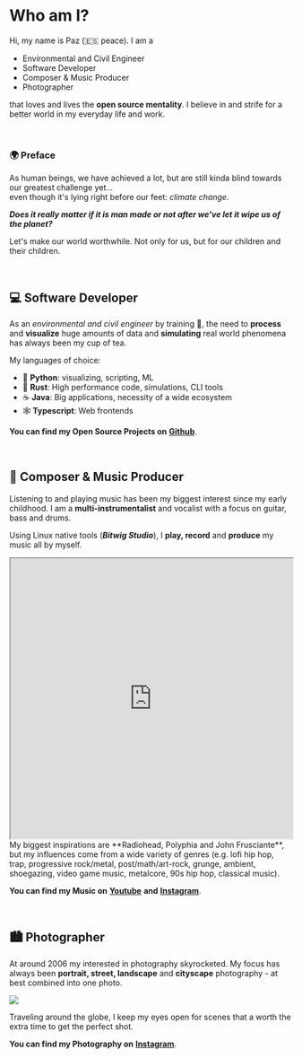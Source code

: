 # Who am I?

Hi, my name is Paz (:es: peace). I am a
* Environmental and Civil Engineer
* Software Developer
* Composer & Music Producer
* Photographer

that loves and lives the **open source mentality**. 
I believe in and strife for a better world in my everyday life and work. 

<br>

### :earth_africa: Preface 
As human beings, we have achieved a lot, 
but are still kinda blind towards our greatest challenge yet...  
even though it's lying right before our feet: *climate change*. 

***Does it really matter if it is man made or not after we've let it wipe us of the planet?***

Let's make our world worthwhile. Not only for us, but for our children and their children.

<br>

## :computer: Software Developer

As an *environmental and civil engineer* by training :deciduous_tree:, 
the need to **process** and **visualize** huge amounts of data 
and **simulating** real world phenomena has always been my cup of tea.

My languages of choice:
* :snake: **Python**: visualizing, scripting, ML
* :crab: **Rust**: High performance code, simulations, CLI tools
* :coffee: **Java**: Big applications, necessity of a wide ecosystem
* :spider_web: **Typescript**: Web frontends

**You can find my Open Source Projects on** <a href="https://github.com/TwoWaySix"><b>Github</b></a>.

<br>

## :guitar: Composer & Music Producer

Listening to and playing music has been my biggest interest since my early childhood. 
I am a **multi-instrumentalist** and vocalist with a focus on guitar, bass and drums.

Using Linux native tools (***Bitwig Studio***), I **play, record** and **produce** my music all by myself. 

 <iframe style="width: 100%; height: 500px" src="https://www.youtube.com/embed/2pp2SPDk1is" title="YouTube video player" frame border="0" allow="accelerometer; autoplay; clipboard-write; encrypted-media; gyroscope; picture-in-picture" allowfullscreen></iframe>
My biggest inspirations are **Radiohead, Polyphia and John Frusciante**, 
but my influences come from a wide variety of genres (e.g. lofi hip hop, trap, progressive rock/metal, post/math/art-rock, grunge, ambient, shoegazing, video game music, metalcore, 90s hip hop, classical music).

**You can find my Music on** <a href="https://www.youtube.com/channel/UCtItUmyBD4v76AmDD8b0agA"><b>Youtube</b></a> **and** <a href="https://www.instagram.com/twowaysix/"><b>Instagram</b></a>.

<br>

## :cityscape: Photographer

At around 2006 my interested in photography skyrocketed. 
My focus has always been **portrait, street, landscape** and **cityscape** photography - at best combined into one photo.

<img src="https://raw.githubusercontent.com/TwoWaySix/forbild-hashing/main/data/original/2017_China_Chongqing_Boats.jpg">

Traveling around the globe, I keep my eyes open for scenes that a worth the extra time to get the perfect shot.

**You can find my Photography on** <a href="https://www.instagram.com/twowaysix/"><b>Instagram</b></a>.

